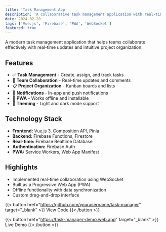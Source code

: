 ```yaml
---
title: 'Task Management App'
description: 'A collaborative task management application with real-time updates'
date: 2024-02-20
tags: ['Vue.js', 'Firebase', 'PWA', 'WebSocket']
featured: true
---
```


A modern task management application that helps teams collaborate effectively with real-time updates and intuitive project organization.

## Features

- ✅ **Task Management** - Create, assign, and track tasks
- 👥 **Team Collaboration** - Real-time updates and comments
- 📋 **Project Organization** - Kanban boards and lists
- 🔔 **Notifications** - In-app and push notifications
- 📱 **PWA** - Works offline and installable
- 🎨 **Theming** - Light and dark mode support

## Technology Stack

- **Frontend:** Vue.js 3, Composition API, Pinia
- **Backend:** Firebase Functions, Firestore
- **Real-time:** Firebase Realtime Database
- **Authentication:** Firebase Auth
- **PWA:** Service Workers, Web App Manifest

## Highlights

- Implemented real-time collaboration using WebSocket
- Built as a Progressive Web App (PWA)
- Offline functionality with data synchronization
- Custom drag-and-drop interface

{{< button href="https://github.com/yourusername/task-manager" target="_blank" >}}
View Code
{{< /button >}}

{{< button href="https://task-manager-demo.web.app" target="_blank" >}}
Live Demo
{{< /button >}}
